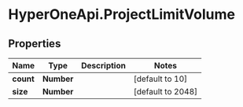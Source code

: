 # HyperOneApi.ProjectLimitVolume

## Properties

Name | Type | Description | Notes
------------ | ------------- | ------------- | -------------
**count** | **Number** |  | [default to 10]
**size** | **Number** |  | [default to 2048]


